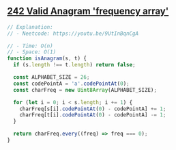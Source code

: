 ## [242 Valid Anagram 'frequency array'](https://leetcode.com/problems/valid-anagram/)

<!-- notecardId: 1759234455185 -->

```js
// Explanation:
// - Neetcode: https://youtu.be/9UtInBqnCgA

// - Time: O(n)
// - Space: O(1)
function isAnagram(s, t) {
  if (s.length !== t.length) return false;

  const ALPHABET_SIZE = 26;
  const codePointA = 'a'.codePointAt(0);
  const charFreq = new Uint8Array(ALPHABET_SIZE);

  for (let i = 0; i < s.length; i += 1) {
    charFreq[s[i].codePointAt(0) - codePointA] += 1;
    charFreq[t[i].codePointAt(0) - codePointA] -= 1;
  }

  return charFreq.every((freq) => freq === 0);
}
```
